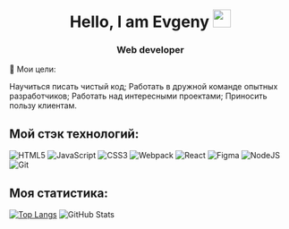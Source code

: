 <h1 align="center">Hello, I am Evgeny
<img src="https://github.com/blackcater/blackcater/raw/main/images/Hi.gif" height="32"/></h1>
<h3 align="center">Web developer</h3>

🎯 Мои цели:

Научиться писать чистый код;
Работать в дружной команде опытных разработчиков;
Работать над интересными проектами;
Приносить пользу клиентам.

## Мой стэк технологий:
![HTML5](https://img.shields.io/badge/html5-%23E34F26.svg?style=for-the-badge&logo=html5&logoColor=white)
![JavaScript](https://img.shields.io/badge/javascript-%23323330.svg?style=for-the-badge&logo=javascript&logoColor=%23F7DF1E)
![CSS3](https://img.shields.io/badge/css3-%231572B6.svg?style=for-the-badge&logo=css3&logoColor=white)
![Webpack](https://img.shields.io/badge/webpack-%238DD6F9.svg?style=for-the-badge&logo=webpack&logoColor=black)
![React](https://img.shields.io/badge/react-%2320232a.svg?style=for-the-badge&logo=react&logoColor=%2361DAFB)
![Figma](https://img.shields.io/badge/figma-%23F24E1E.svg?style=for-the-badge&logo=figma&logoColor=white)
![NodeJS](https://img.shields.io/badge/node.js-6DA55F?style=for-the-badge&logo=node.js&logoColor=white)
![Git](https://img.shields.io/badge/git-%23F05033.svg?style=for-the-badge&logo=git&logoColor=white)

## Моя статистика:
[![Top Langs](https://github-readme-stats.vercel.app/api/top-langs/?username=Jon666Grid&anuraghazra)](https://github.com/anuraghazra/github-readme-stats)
![GitHub Stats](https://github-readme-stats.vercel.app/api?username=Jon666Grid&theme=radical)
